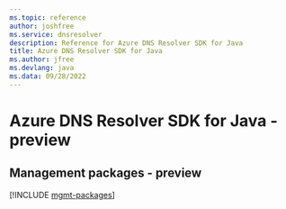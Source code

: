 ```yaml
---
ms.topic: reference
author: joshfree
ms.service: dnsresolver
description: Reference for Azure DNS Resolver SDK for Java
title: Azure DNS Resolver SDK for Java
ms.author: jfree
ms.devlang: java
ms.data: 09/28/2022
---
```

# Azure DNS Resolver SDK for Java - preview

## Management packages - preview
[!INCLUDE [mgmt-packages](dns-resolver-mgmt-index.md)]
